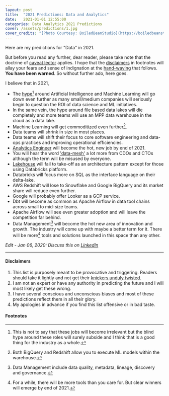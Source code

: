 ```yaml
---
layout: post
title:  "2021 Predictions: Data and Analytics"
date:   2021-01-01 12:55:00
categories: Data Analytics 2021 Predictions
cover: /assets/predictions/1.jpg
cover_credits: "[Photo Courtesy: BoiledBeanStudio](https://boiledbeanstudio.com/)"
---
```


Here are my predictions for "Data" in 2021. 

But before you read any further, dear reader, please take note that the doctrine of [caveat lector](https://en.wikipedia.org/wiki/Caveat_emptor) applies. I hope that the [disclaimers](#disclaimers) in footnotes will allay your fears and sense of indignation at the [hand-waving](https://en.wikipedia.org/wiki/Hand-waving) that follows. **You have been warned**. So without further ado, here goes. 

I believe that in 2021, 

- The [hype](http://veekaybee.github.io/2019/02/13/data-science-is-different/)[^1] around Artificial Intelligence and Machine Learning will go down even further as many small/medium companies will seriously begin to question the ROI of data science and ML initiatives.
- In the same vein, the hype around file based data lakes will die completely and more teams will use an MPP data warehouse in the cloud as a data lake.
- Machine Learning will get commoditized even further[^2].
- Data teams will shrink in size in most places.
- Data teams will shift their focus to core software engineering and data-ops practices and improving operational efficiencies.
- [Analytics Engineer](https://blog.getdbt.com/what-is-an-analytics-engineer/) will become the hot, new job by end of 2021.
- You will hear the word ['data-mesh'](https://martinfowler.com/articles/data-monolith-to-mesh.html) a lot more from CDOs and CTOs although the term will be misused by everyone.
- [Lakehouse](https://databricks.com/blog/2020/01/30/what-is-a-data-lakehouse.html) will fail to take-off as an architecture pattern except for those using Databricks platform.
- Databricks will focus more on SQL as the interface language on their delta-lake. 
- AWS Redshift will lose to Snowflake and Google BigQuery and its market share will reduce even further.
- Google will probably offer Looker as a GCP service.
- Dbt will become as common as Apache Airflow in data tool chains across small to mid-size teams.
- Apache Airflow will see even greater adoption and will leave the competition far behind.
- Data Management[^3] will become the hot new area of innovation and growth. The industry will come up with maybe a better term for it. There will be more[^4] tools and solutions launched in this space than any other.

*Edit - Jan 06, 2020: Discuss this on [LinkedIn](https://www.linkedin.com/posts/rahul-jain-83055b45_2021-predictions-data-and-analytics-activity-6751044367999389696-xJR0)*

---

#### Disclaimers
<a name="disclaimers"></a>
1. This list is purposely meant to be provocative and triggering. Readers should take it lightly and not get their [knickers unduly twisted](https://wordhistories.net/2018/09/30/knickers-twist/).
1. I am not an expert or have any authority in predicting the future and I will most likely get these wrong.
1. I have several conscious and unconscious biases and most of these predictions reflect them in all their glory.
1. My apologies in advance if you find this list offensive or in bad taste. 


#### Footnotes
[^1]: This is not to say that these jobs will become irrelevant but the blind hype around these roles will surely subside and I think that is a good thing for the industry as a whole.
[^2]: Both BigQuery and Redshift allow you to execute ML models within the warehouse.
[^3]: Data Management include data quality, metadata, lineage, discovery and governance.
[^4]: For a while, there will be more tools than you care for. But clear winners will emerge by end of 2021.
